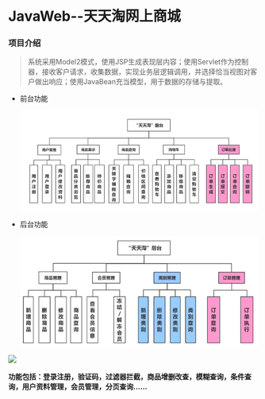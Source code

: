 # JavaWeb--天天淘网上商城

### 项目介绍

> 系统采用Model2模式，使用JSP生成表现层内容；使用Servlet作为控制器，接收客户请求，收集数据，实现业务层逻辑调用，并选择恰当视图对客户做出响应；使用JavaBean充当模型，用于数据的存储与提取。 

* 前台功能

  ![](./screenshot/前台功能.png)

* 后台功能

  ![](./screenshot/后台功能.png)

![](./screenshot/首页.gif)

**功能包括：登录注册，验证码，过滤器拦截，商品增删改查，模糊查询，条件查询，用户资料管理，会员管理，分页查询……**